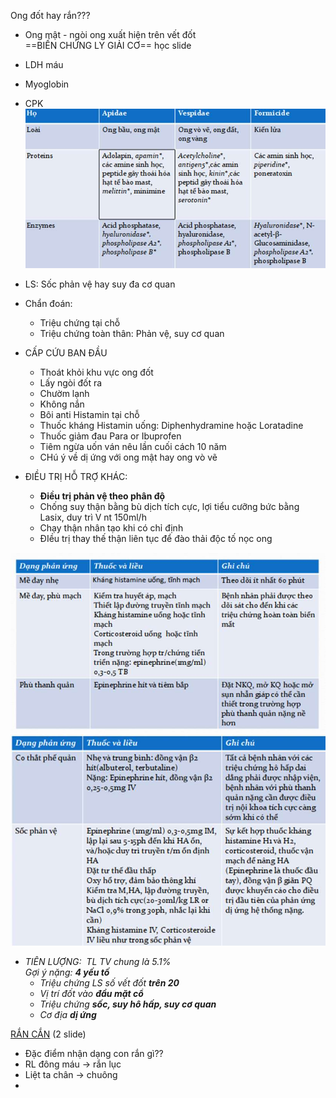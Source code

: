 Ong đốt hay rắn???  
- Ong mật - ngòi ong xuất hiện trên vết đốt  
==BIẾN CHỨNG LY GIẢI CƠ== học slide  
- LDH máu  
- Myoglobin  
- CPK  
![Buổi 16 - RL đa cơ quan-1687424448027.jpeg](../../../200%20Files/image/image/Bu%E1%BB%95i%2016%20-%20RL%20%C4%91a%20c%C6%A1%20quan-1687424448027.jpeg)  
  
- LS: Sốc phản vệ hay suy đa cơ quan  
- Chẩn đoán:  
	- Triệu chứng tại chỗ  
	- Triệu chứng toàn thân: Phản vệ, suy cơ quan  
- CẤP CỨU BAN ĐẦU  
	- Thoát khỏi khu vực ong đốt  
	- Lấy ngòi đốt ra  
	- Chườm lạnh  
	- Không nắn  
	- Bôi anti Histamin tại chỗ  
	- Thuốc kháng Histamin uống: Diphenhydramine hoặc Loratadine  
	- Thuốc giảm đau Para or Ibuprofen  
	- Tiêm ngừa uốn ván nêu lần cuối cách 10 năm  
	- CHú ý về dị ứng với ong mật hay ong vò vẽ  
- ĐIỀU TRỊ HỖ TRỢ KHÁC:  
	- **Điều trị phản vệ theo phân độ**  
	- Chống suy thận bằng bù dịch tích cực, lợi tiểu cưỡng bức bằng Lasix, duy trì V nt 150ml/h  
	- Chạy thận nhân tạo khi có chỉ định  
	- ĐIều trị thay thế thận liên tục để đào thải độc tố nọc ong  
  
![Buổi 16 - RL đa cơ quan-1687424464025.jpeg](../../../200%20Files/image/image/Bu%E1%BB%95i%2016%20-%20RL%20%C4%91a%20c%C6%A1%20quan-1687424464025.jpeg)  
![Buổi 16 - RL đa cơ quan-1687424466765.jpeg](../../../200%20Files/image/image/Bu%E1%BB%95i%2016%20-%20RL%20%C4%91a%20c%C6%A1%20quan-1687424466765.jpeg)  
  
- _TIÊN LƯỢNG:  TL TV chung là 5.1%    
Gợi ý nặng: **4 yếu tố**_  
	- _Triệu chứng LS số vết đốt **trên 20**_  
	- _Vị trí đốt vào **đầu mặt cổ**_  
	- _Triệu chứng **sốc, suy hô hấp, suy cơ quan**_  
	- _Cơ địa **dị ứng**_  
  
  
  
[RẮN CẮN](../../../../100%20Reference%20notes/R%E1%BA%AEN%20C%E1%BA%AEN.md) (2 slide)  
- Đặc điểm nhận dạng con rắn gì??  
- RL đông máu -> rắn lục  
- Liệt ta chân -> chuông  
- 